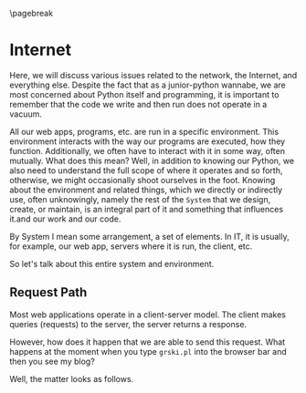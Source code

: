 \pagebreak

# Internet

Here, we will discuss various issues related to the network, the Internet, and everything else. Despite the fact that as a junior-python wannabe, we are most concerned about Python itself and programming, it is important to remember that the code we write and then run does not operate in a vacuum.

All our web apps, programs, etc. are run in a specific environment. This environment interacts with the way our programs are executed, how they function. Additionally, we often have to interact with it in some way, often mutually. What does this mean? Well, in addition to knowing our Python, we also need to understand the full scope of where it operates and so forth, otherwise, we might occasionally shoot ourselves in the foot. Knowing about the environment and related things, which we directly or indirectly use, often unknowingly, namely the rest of the `System` that we design, create, or maintain, is an integral part of it and something that influences it.and our work and our code.

By System I mean some arrangement, a set of elements. In IT, it is usually, for example, our web app, servers where it is run, the client, etc.

So let's talk about this entire system and environment.

## Request Path

Most web applications operate in a client-server model. The client makes queries (requests) to the server, the server returns a response.

However, how does it happen that we are able to send this request. What happens at the moment when you type `grski.pl` into the browser bar and then you see my blog?

Well, the matter looks as follows.